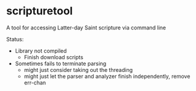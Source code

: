 # scripturetool
A tool for accessing Latter-day Saint scripture via command line

Status:
 * Library not compiled
    * Finish download scripts
 * Sometimes fails to terminate parsing 
    * might just consider taking out the threading
    * might just let the parser and analyzer finish independently, remove err-chan